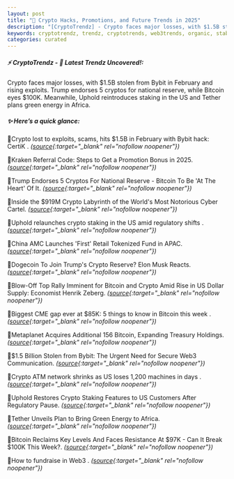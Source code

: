 ```yaml
---
layout: post
title: "🌇 Crypto Hacks, Promotions, and Future Trends in 2025"
description: "[CryptoTrendz] - Crypto faces major losses, with $1.5B stolen from Bybit in February and rising exploits. Trump endorses 5 cryptos for national reserve, while Bitcoin eyes $100K. Meanwhile, Uphold reintroduces staking in the US and Tether plans green energy in Africa."
keywords: cryptotrendz, trendz, cryptotrends, web3trends, organic, stablecoins, Europe, network, Elon, Web3, Crypto, Bitcoin, Bybit
categories: curated
---
```


##### ⚡ CryptoTrendz - 📌 *Latest Trendz Uncovered!:*

Crypto faces major losses, with $1.5B stolen from Bybit in February and rising exploits. Trump endorses 5 cryptos for national reserve, while Bitcoin eyes $100K. Meanwhile, Uphold reintroduces staking in the US and Tether plans green energy in Africa.

##### ✨ *Here’s a quick glance:*


🔹Crypto lost to exploits, scams, hits $1.5B in February with Bybit hack: CertiK . *([source](https://s.avyag.com/nt6k){:target="_blank" rel="nofollow noopener"})*

🔹Kraken Referral Code: Steps to Get a Promotion Bonus in 2025. *([source](https://s.avyag.com/j4df){:target="_blank" rel="nofollow noopener"})*

🔹Trump Endorses 5 Cryptos For National Reserve - Bitcoin To Be 'At The Heart' Of It. *([source](https://s.avyag.com/sftt){:target="_blank" rel="nofollow noopener"})*

🔹Inside the $919M Crypto Labyrinth of the World's Most Notorious Cyber Cartel. *([source](https://s.avyag.com/3zqk){:target="_blank" rel="nofollow noopener"})*

🔹Uphold relaunches crypto staking in the US amid regulatory shifts . *([source](https://s.avyag.com/cucd){:target="_blank" rel="nofollow noopener"})*

🔹China AMC Launches 'First' Retail Tokenized Fund in APAC. *([source](https://s.avyag.com/6c6q){:target="_blank" rel="nofollow noopener"})*

🔹Dogecoin To Join Trump's Crypto Reserve? Elon Musk Reacts. *([source](https://s.avyag.com/9dt5){:target="_blank" rel="nofollow noopener"})*

🔹Blow-Off Top Rally Imminent for Bitcoin and Crypto Amid Rise in US Dollar Supply: Economist Henrik Zeberg. *([source](https://s.avyag.com/bir2){:target="_blank" rel="nofollow noopener"})*

🔹Biggest CME gap ever at $85K: 5 things to know in Bitcoin this week . *([source](https://s.avyag.com/e9nt){:target="_blank" rel="nofollow noopener"})*

🔹Metaplanet Acquires Additional 156 Bitcoin, Expanding Treasury Holdings. *([source](https://s.avyag.com/1cbi){:target="_blank" rel="nofollow noopener"})*

🔹$1.5 Billion Stolen from Bybit: The Urgent Need for Secure Web3 Communication. *([source](https://s.avyag.com/sutx){:target="_blank" rel="nofollow noopener"})*

🔹Crypto ATM network shrinks as US loses 1,200 machines in days . *([source](https://s.avyag.com/a2eu){:target="_blank" rel="nofollow noopener"})*

🔹Uphold Restores Crypto Staking Features to US Customers After Regulatory Pause. *([source](https://s.avyag.com/89kg){:target="_blank" rel="nofollow noopener"})*

🔹Tether Unveils Plan to Bring Green Energy to Africa. *([source](https://s.avyag.com/cr87){:target="_blank" rel="nofollow noopener"})*

🔹Bitcoin Reclaims Key Levels And Faces Resistance At $97K - Can It Break $100K This Week?. *([source](https://s.avyag.com/b5sp){:target="_blank" rel="nofollow noopener"})*

🔹How to fundraise in Web3 . *([source](https://s.avyag.com/4lj0){:target="_blank" rel="nofollow noopener"})*
